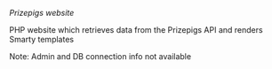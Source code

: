 *Prizepigs website*

PHP website which retrieves data from the Prizepigs API and renders Smarty templates

Note: Admin and DB connection info not available